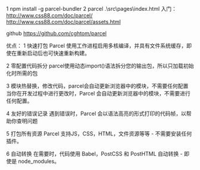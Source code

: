 1 npm install -g parcel-bundler
2 parcel .\src\pages\index.html
入门：
http://www.css88.com/doc/parcel/
http://www.css88.com/doc/parcel/assets.html

github
https://github.com/cghtom/parcel

优点：
1 快速打包
Parcel 使用工作进程启用多核编译，并具有文件系统缓存，即使在重新启动后也可快速重新构建。

2 零配置代码拆分 
   parcel使用动态import()语法拆分您的输出包，所以只加载初始化时所需的包

3 模块热替换，修改代码，parcel会自动更新浏览器中的模块，不需要任何配置
   当你在开发过程中进行更改时，Parcel 会自动更新浏览器中的模块，不需要进行任何配置。

4 友好的错误记录
   遇到错误时，Parcel 会以语法高亮的形式打印的代码帧，以帮助你查明问题

5 打包所有资源 
   Parcel 支持JS，CSS，HTML，文件资源等等 - 不需要安装任何插件。
   
6 自动转换
   在需要时，代码使用 Babel，PostCSS 和 PostHTML 自动转换 - 即使是 node_modules。